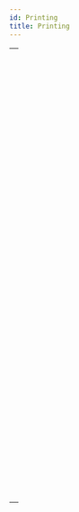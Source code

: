 ```yaml
---
id: Printing
title: Printing
---
```

||
|---|
|[<!-- INCLUDE #_command_.ACCUMULATE.Syntax -->](../../commands-legacy/accumulate)<br/><!-- INCLUDE #_command_.ACCUMULATE.Summary -->|
|[<!-- INCLUDE #_command_.BLOB to print settings.Syntax -->](../../commands-legacy/blob-to-print-settings)<br/><!-- INCLUDE #_command_.BLOB to print settings.Summary -->|
|[<!-- INCLUDE #_command_.BREAK LEVEL.Syntax -->](../../commands-legacy/break-level)<br/><!-- INCLUDE #_command_.BREAK LEVEL.Summary -->|
|[<!-- INCLUDE #_command_.CLOSE PRINTING JOB.Syntax -->](../../commands-legacy/close-printing-job)<br/><!-- INCLUDE #_command_.CLOSE PRINTING JOB.Summary -->|
|[<!-- INCLUDE #_command_.Get current printer.Syntax -->](../../commands-legacy/get-current-printer)<br/><!-- INCLUDE #_command_.Get current printer.Summary -->|
|[<!-- INCLUDE #_command_.Get print marker.Syntax -->](../../commands-legacy/get-print-marker)<br/><!-- INCLUDE #_command_.Get print marker.Summary -->|
|[<!-- INCLUDE #_command_.GET PRINT OPTION.Syntax -->](../../commands-legacy/get-print-option)<br/><!-- INCLUDE #_command_.GET PRINT OPTION.Summary -->|
|[<!-- INCLUDE #_command_.Get print preview.Syntax -->](../../commands-legacy/get-print-preview)<br/><!-- INCLUDE #_command_.Get print preview.Summary -->|
|[<!-- INCLUDE #_command_.GET PRINTABLE AREA.Syntax -->](../../commands-legacy/get-printable-area)<br/><!-- INCLUDE #_command_.GET PRINTABLE AREA.Summary -->|
|[<!-- INCLUDE #_command_.GET PRINTABLE MARGIN.Syntax -->](../../commands-legacy/get-printable-margin)<br/><!-- INCLUDE #_command_.GET PRINTABLE MARGIN.Summary -->|
|[<!-- INCLUDE #_command_.Get printed height.Syntax -->](../../commands-legacy/get-printed-height)<br/><!-- INCLUDE #_command_.Get printed height.Summary -->|
|[<!-- INCLUDE #_command_.Is in print preview.Syntax -->](../../commands-legacy/is-in-print-preview)<br/><!-- INCLUDE #_command_.Is in print preview.Summary -->|
|[<!-- INCLUDE #_command_.Level.Syntax -->](../../commands-legacy/level)<br/><!-- INCLUDE #_command_.Level.Summary -->|
|[<!-- INCLUDE #_command_.OPEN PRINTING JOB.Syntax -->](../../commands-legacy/open-printing-job)<br/><!-- INCLUDE #_command_.OPEN PRINTING JOB.Summary -->|
|[<!-- INCLUDE #_command_.PAGE BREAK.Syntax -->](../../commands-legacy/page-break)<br/><!-- INCLUDE #_command_.PAGE BREAK.Summary -->|
|[<!-- INCLUDE #_command_.Print form.Syntax -->](../../commands/print-form)<br/><!-- INCLUDE #_command_.Print form.Summary -->|
|[<!-- INCLUDE #_command_.PRINT LABEL.Syntax -->](../../commands-legacy/print-label)<br/><!-- INCLUDE #_command_.PRINT LABEL.Summary -->|
|[<!-- INCLUDE #_command_.Print object.Syntax -->](../../commands-legacy/print-object)<br/><!-- INCLUDE #_command_.Print object.Summary -->|
|[<!-- INCLUDE #_command_.PRINT OPTION VALUES.Syntax -->](../../commands-legacy/print-option-values)<br/><!-- INCLUDE #_command_.PRINT OPTION VALUES.Summary -->|
|[<!-- INCLUDE #_command_.PRINT RECORD.Syntax -->](../../commands-legacy/print-record)<br/><!-- INCLUDE #_command_.PRINT RECORD.Summary -->|
|[<!-- INCLUDE #_command_.PRINT SELECTION.Syntax -->](../../commands-legacy/print-selection)<br/><!-- INCLUDE #_command_.PRINT SELECTION.Summary -->|
|[<!-- INCLUDE #_command_.PRINT SETTINGS.Syntax -->](../../commands-legacy/print-settings)<br/><!-- INCLUDE #_command_.PRINT SETTINGS.Summary -->|
|[<!-- INCLUDE #_command_.Print settings to BLOB.Syntax -->](../../commands-legacy/print-settings-to-blob)<br/><!-- INCLUDE #_command_.Print settings to BLOB.Summary -->|
|[<!-- INCLUDE #_command_.PRINTERS LIST.Syntax -->](../../commands-legacy/printers-list)<br/><!-- INCLUDE #_command_.PRINTERS LIST.Summary -->|
|[<!-- INCLUDE #_command_.Printing page.Syntax -->](../../commands-legacy/printing-page)<br/><!-- INCLUDE #_command_.Printing page.Summary -->|
|[<!-- INCLUDE #_command_.SET CURRENT PRINTER.Syntax -->](../../commands-legacy/set-current-printer)<br/><!-- INCLUDE #_command_.SET CURRENT PRINTER.Summary -->|
|[<!-- INCLUDE #_command_.SET PRINT MARKER.Syntax -->](../../commands-legacy/set-print-marker)<br/><!-- INCLUDE #_command_.SET PRINT MARKER.Summary -->|
|[<!-- INCLUDE #_command_.SET PRINT OPTION.Syntax -->](../../commands-legacy/set-print-option)<br/><!-- INCLUDE #_command_.SET PRINT OPTION.Summary -->|
|[<!-- INCLUDE #_command_.SET PRINT PREVIEW.Syntax -->](../../commands-legacy/set-print-preview)<br/><!-- INCLUDE #_command_.SET PRINT PREVIEW.Summary -->|
|[<!-- INCLUDE #_command_.SET PRINTABLE MARGIN.Syntax -->](../../commands-legacy/set-printable-margin)<br/><!-- INCLUDE #_command_.SET PRINTABLE MARGIN.Summary -->|
|[<!-- INCLUDE #_command_.Subtotal.Syntax -->](../../commands-legacy/subtotal)<br/><!-- INCLUDE #_command_.Subtotal.Summary -->|
